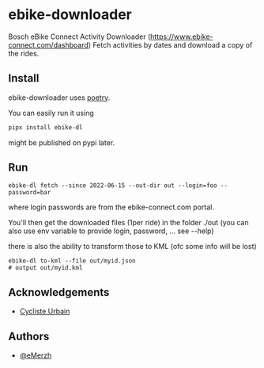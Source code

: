 # ebike-downloader

Bosch eBike Connect Activity Downloader (https://www.ebike-connect.com/dashboard)
Fetch activities by dates and download a copy of the rides.

## Install

ebike-downloader uses [poetry](https://python-poetry.org/).

You can easily run it using

```bash
pipx install ebike-dl
```

might be published on pypi later.

## Run

```
ebike-dl fetch --since 2022-06-15 --out-dir out --login=foo --password=bar
```

where login passwords are from the ebike-connect.com portal.

You'll then get the downloaded files (1per ride) in the folder ./out
(you can also use env variable to provide login, password, ... see --help)

there is also the ability to transform those to KML (ofc some info will be lost)

```
ebike-dl to-kml --file out/myid.json
# output out/myid.kml
```

## Acknowledgements

- [Cycliste Urbain](https://gitlab.com/cycliste-urbain/resources)

## Authors

- [@eMerzh](https://www.github.com/eMerzh)
